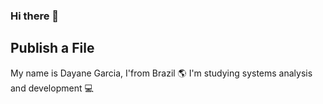 ### Hi there 👋

## Publish a File

My name is Dayane Garcia, I'from Brazil 🌎
I'm studying systems analysis and development 💻

